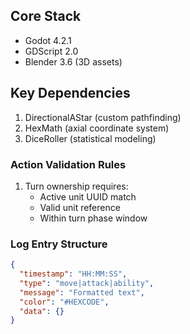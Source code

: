 ## Core Stack
- Godot 4.2.1
- GDScript 2.0
- Blender 3.6 (3D assets)

## Key Dependencies
1. DirectionalAStar (custom pathfinding)
2. HexMath (axial coordinate system)
3. DiceRoller (statistical modeling)

### Action Validation Rules
1. Turn ownership requires:
   - Active unit UUID match
   - Valid unit reference
   - Within turn phase window

### Log Entry Structure
```json
{
  "timestamp": "HH:MM:SS",
  "type": "move|attack|ability",
  "message": "Formatted text",
  "color": "#HEXCODE",
  "data": {}
}

